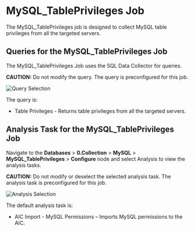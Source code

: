 # MySQL_TablePrivileges Job

The MySQL_TablePrivileges job is designed to collect MySQL table privileges from all the targeted
servers.

## Queries for the MySQL_TablePrivileges Job

The MySQL_TablePrivileges Job uses the SQL Data Collector for queries.

**CAUTION:** Do not modify the query. The query is preconfigured for this job.

![Query Selection](/img/versioned_docs/accessanalyzer_11.6/accessanalyzer/solutions/databases/mysql/collection/querytableprivileges.webp)

The query is:

- Table Privileges - Returns table privileges from all the targeted servers.

## Analysis Task for the MySQL_TablePrivileges Job

Navigate to the **Databases** > **0.Collection** > **MySQL** > **MySQL_TablePrivileges** >
**Configure** node and select Analysis to view the analysis tasks.

**CAUTION:** Do not modify or deselect the selected analysis task. The analysis task is
preconfigured for this job.

![Analysis Selection](/img/versioned_docs/accessanalyzer_11.6/accessanalyzer/solutions/databases/mysql/collection/analysistableprivileges.webp)

The default analysis task is:

- AIC Import - MySQL Permissions – Imports MySQL permissions to the AIC.
